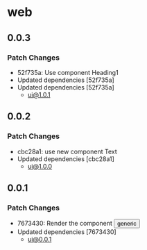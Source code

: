 # web

## 0.0.3

### Patch Changes

- 52f735a: Use component Heading1
- Updated dependencies [52f735a]
- Updated dependencies [52f735a]
  - ui@1.0.1

## 0.0.2

### Patch Changes

- cbc28a1: use new component Text
- Updated dependencies [cbc28a1]
  - ui@1.0.0

## 0.0.1

### Patch Changes

- 7673430: Render the component <Button /> generic
- Updated dependencies [7673430]
  - ui@0.0.1
